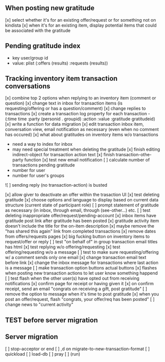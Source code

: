 ## When posting new gratitude
[x] select whether it's for an existing offer/request or for something not on kindista
[x] when it's for an existing item, display potential items that could be associated with the gratitude

## Pending gratitude index
- key user/group id
- value: plist (:offers (results) :requests (results))

## Tracking inventory item transaction conversations
[x] combine top 2 options when replying to an inventory item (comment or question)
[x] change text in inbox for transaction items (is requesting/offering or has a question/comment)
[x] change replies to transactions
[x] create a transaction log property for each transaction
     - (:time time :party (personid . groupid) :action :value :gratitude gratitudeid)
[x] write a function for data migration
[x] edit transaction inbox item, conversation view, email notification as necessary (even when no comment has occured)
[x] what about gratitudes on inventory items w/o transactions
   - need a way to index for inbox
   - may need special treatment when deleting the gratitude
[x] finish editing indirect-object for transaction action text
[x] finish transaction-othe-party function
[x] test new email notification
[ ] calculate number of transactions pending gratitude
   - number for user
   - number for user's groups


![ ] sending reply (no transaction-action) is busted


[x] allow giver to deactivate an offer within the trasaction UI
[x] test deleting gratitude
[x] choose options and language to display based on current data structure (current state of participant role)
[ ] prompt statement of gratitude as necessary (in inbox, through email, through (see-other...) etc.
[ ] test deleting inappropriate offer/request/pending-account
[x] inbox items have gratitude post link after gratitude has been posted
[x] gratitude activity item doesn't include the title for the on-item description
[x] maybe remove the "has shared this again" link from completed transactions
[x] remove dates from offers/requests pages
[x] big fucking button on inventory items to request/offer or reply
[ ] test "on behalf of" in group transaction email titles has html
[x] test replying w/o offering/requesting
[x] test offering/requesting w/o a message
[ ] test to make sure requesting/offering w/ a comment sends only one email
[x] change transaction email text before link
[x] change the inbox message for transactions where last action is a message
[ ] make transaction option buttons actual buttons
[x] flashes when posting new transaction actions to let user know something happend
[ ] test flash when the other user(s) have opted out from receiving notifications
[x] confirm page for receipt or having given it
[x] on confirm receipt, send an email "congrats on receiving a gift, post gratitude"
[ ] remove the option to message when it's time to post gratitude
[x] when you post an offer/request, flash "congrats, your offer/req has been posted"
[ ] change news to "current activity"

## TEST before server migration

## Server migration
[ ] stop-acceptor or end
[ ] ,d on migrate-to-new-transaction-format
[ ] quickload
[ ] load-db
[ ] pray
[ ] (run)

